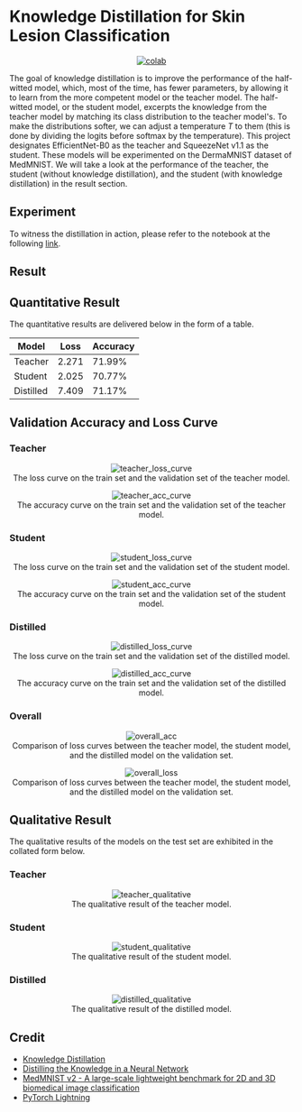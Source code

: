 # Knowledge Distillation for Skin Lesion Classification


<div align="center">
    <a href="https://colab.research.google.com/github/reshalfahsi/knowledge-distillation/blob/master/Knowledge_Distillation_for_Skin_Lesion_Classification.ipynb"><img src="https://colab.research.google.com/assets/colab-badge.svg" alt="colab"></a>
    <br />
</div>


The goal of knowledge distillation is to improve the performance of the half-witted model, which, most of the time, has fewer parameters, by allowing it to learn from the more competent model or the teacher model. The half-witted model, or the student model, excerpts the knowledge from the teacher model by matching its class distribution to the teacher model's. To make the distributions softer, we can adjust a temperature _T_ to them (this is done by dividing the logits before softmax by the temperature). This project designates EfficientNet-B0 as the teacher and SqueezeNet v1.1 as the student. These models will be experimented on the DermaMNIST dataset of MedMNIST. We will take a look at the performance of the teacher, the student (without knowledge distillation), and the student (with knowledge distillation) in the result section.


## Experiment


To witness the distillation in action, please refer to the notebook at the following [link](https://github.com/reshalfahsi/knowledge-distillation/blob/master/Knowledge_Distillation_for_Skin_Lesion_Classification.ipynb).



## Result

## Quantitative Result

The quantitative results are delivered below in the form of a table.

Model | Loss | Accuracy |
------------ | ------------- | ------------- |
Teacher |  2.271 | 71.99% |
Student | 2.025 | 70.77% |
Distilled | 7.409 | 71.17% |


## Validation Accuracy and Loss Curve

### Teacher

<p align="center"> <img src="https://github.com/reshalfahsi/knowledge-distillation/blob/master/assets/teacher_loss_curve.png" alt="teacher_loss_curve" > <br /> The loss curve on the train set and the validation set of the teacher model. </p>

<p align="center"> <img src="https://github.com/reshalfahsi/knowledge-distillation/blob/master/assets/teacher_acc_curve.png" alt="teacher_acc_curve" > <br /> The accuracy curve on the train set and the validation set of the teacher model. </p>

### Student

<p align="center"> <img src="https://github.com/reshalfahsi/knowledge-distillation/blob/master/assets/student_loss_curve.png" alt="student_loss_curve" > <br /> The loss curve on the train set and the validation set of the student model. </p>

<p align="center"> <img src="https://github.com/reshalfahsi/knowledge-distillation/blob/master/assets/student_acc_curve.png" alt="student_acc_curve" > <br /> The accuracy curve on the train set and the validation set of the student model. </p>


### Distilled

<p align="center"> <img src="https://github.com/reshalfahsi/knowledge-distillation/blob/master/assets/distilled_loss_curve.png" alt="distilled_loss_curve" > <br /> The loss curve on the train set and the validation set of the distilled model. </p>

<p align="center"> <img src="https://github.com/reshalfahsi/knowledge-distillation/blob/master/assets/distilled_acc_curve.png" alt="distilled_acc_curve" > <br /> The accuracy curve on the train set and the validation set of the distilled model. </p>


### Overall

<p align="center"> <img src="https://github.com/reshalfahsi/knowledge-distillation/blob/master/assets/overall_acc.png" alt="overall_acc" > <br /> Comparison of loss curves between the teacher model, the student model, and the distilled model on the validation set. </p>

<p align="center"> <img src="https://github.com/reshalfahsi/knowledge-distillation/blob/master/assets/overall_loss.png" alt="overall_loss" > <br /> Comparison of loss curves between the teacher model, the student model, and the distilled model on the validation set. </p>


## Qualitative Result

The qualitative results of the models on the test set are exhibited in the collated form below.


### Teacher

<p align="center"> <img src="https://github.com/reshalfahsi/knowledge-distillation/blob/master/assets/teacher_qualitative.png" alt="teacher_qualitative" > <br /> The qualitative result of the teacher model. </p>


### Student

<p align="center"> <img src="https://github.com/reshalfahsi/knowledge-distillation/blob/master/assets/student_qualitative.png" alt="student_qualitative" > <br /> The qualitative result of the student model. </p>


### Distilled

<p align="center"> <img src="https://github.com/reshalfahsi/knowledge-distillation/blob/master/assets/distilled_qualitative.png" alt="distilled_qualitative" > <br /> The qualitative result of the distilled model. </p>


## Credit

- [Knowledge Distillation](https://keras.io/examples/vision/knowledge_distillation/)
- [Distilling the Knowledge in a Neural Network](https://arxiv.org/pdf/1503.02531.pdf)
- [MedMNIST v2 - A large-scale lightweight benchmark for 2D and 3D biomedical image classification](https://medmnist.com/)
- [PyTorch Lightning](https://lightning.ai/docs/pytorch/latest/)
